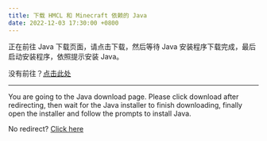 ```yaml
---
title: 下载 HMCL 和 Minecraft 依赖的 Java
date: 2022-12-03 17:30:00 +0800
---
```


正在前往 Java 下载页面，请点击下载，然后等待 Java 安装程序下载完成，最后启动安装程序，依照提示安装 Java。

没有前往？[点击此处](https://www.java.com/zh-CN/download)

---

You are going to the Java download page. Please click download after redirecting, then wait for the Java installer to finish downloading, finally open the installer and follow the prompts to install Java.

No redirect? [Click here](https://www.java.com/download)


<script>
    setTimeout(function() {
        window.location.href = "https://www.java.com/download";
    }, 5000); // 等待 5 秒.
</script>

